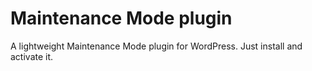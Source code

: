 # Maintenance Mode plugin
A lightweight Maintenance Mode plugin for WordPress.
Just install and activate it.
